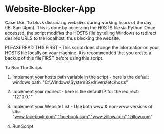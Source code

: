 # Website-Blocker-App

Case Use: To block distracting websites during working hours of the day (IE: 8am-4pm). This is done by accessing the HOSTS file via Python.  Once accessed, the script modifies the HOSTS file by telling Windows to redirect desired URLS to the localhost, thus blocking the website. 

PLEASE READ THIS FIRST - This script does change the information on your HOSTS file locally on your machine. It is recommended that you create a backup of this file FIRST before using this script. 

To Run The Script: 

1) Implement your hosts path variable in the script - here is the default windows path: 
  "C:\Windows\System32\drivers\etc\hosts"

2) Implement your redirect - here is the default IP for the redirect: 
  "127.0.0.1"
  
3) Implement your Website List - Use both www & non-www versions of site: 
  "www.facebook.com","facebook.com","www.zillow.com","zillow.com"
  
4) Run Script 

